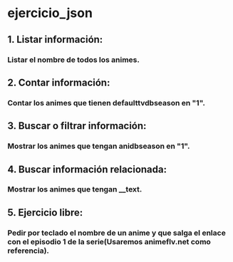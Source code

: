 # ejercicio_json


## 1. Listar información:
### Listar el nombre de todos los animes.

## 2. Contar información:
### Contar los animes que tienen defaulttvdbseason en "1".

## 3. Buscar o filtrar información:
### Mostrar los animes que tengan anidbseason en "1".

## 4. Buscar información relacionada:
### Mostrar los animes que tengan __text.

## 5. Ejercicio libre:
### Pedir por teclado el nombre de un anime y que salga el enlace con el episodio 1 de la serie(Usaremos animeflv.net como referencia).

